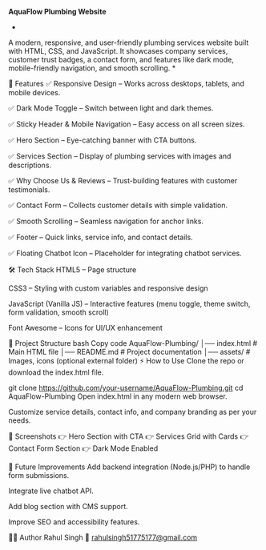 **AquaFlow Plumbing Website**

*
A modern, responsive, and user-friendly plumbing services website built with HTML, CSS, and JavaScript.
It showcases company services, customer trust badges, a contact form, and features like dark mode, mobile-friendly navigation, and smooth scrolling.
*

🚀 Features
✅ Responsive Design – Works across desktops, tablets, and mobile devices.

✅ Dark Mode Toggle – Switch between light and dark themes.

✅ Sticky Header & Mobile Navigation – Easy access on all screen sizes.

✅ Hero Section – Eye-catching banner with CTA buttons.

✅ Services Section – Display of plumbing services with images and descriptions.

✅ Why Choose Us & Reviews – Trust-building features with customer testimonials.

✅ Contact Form – Collects customer details with simple validation.

✅ Smooth Scrolling – Seamless navigation for anchor links.

✅ Footer – Quick links, service info, and contact details.

✅ Floating Chatbot Icon – Placeholder for integrating chatbot services.





🛠️ Tech Stack
HTML5 – Page structure

CSS3 – Styling with custom variables and responsive design

JavaScript (Vanilla JS) – Interactive features (menu toggle, theme switch, form validation, smooth scroll)

Font Awesome – Icons for UI/UX enhancement

📂 Project Structure
bash
Copy code
AquaFlow-Plumbing/
│── index.html       # Main HTML file
│── README.md        # Project documentation
│── assets/          # Images, icons (optional external folder)
⚡ How to Use
Clone the repo or download the index.html file.


git clone https://github.com/your-username/AquaFlow-Plumbing.git
cd AquaFlow-Plumbing
Open index.html in any modern web browser.

Customize service details, contact info, and company branding as per your needs.

📸 Screenshots
👉 Hero Section with CTA
👉 Services Grid with Cards
👉 Contact Form Section
👉 Dark Mode Enabled

🔮 Future Improvements
Add backend integration (Node.js/PHP) to handle form submissions.

Integrate live chatbot API.

Add blog section with CMS support.

Improve SEO and accessibility features.

👨‍💻 Author
Rahul Singh
📧 rahulsingh51775177@gmail.com
